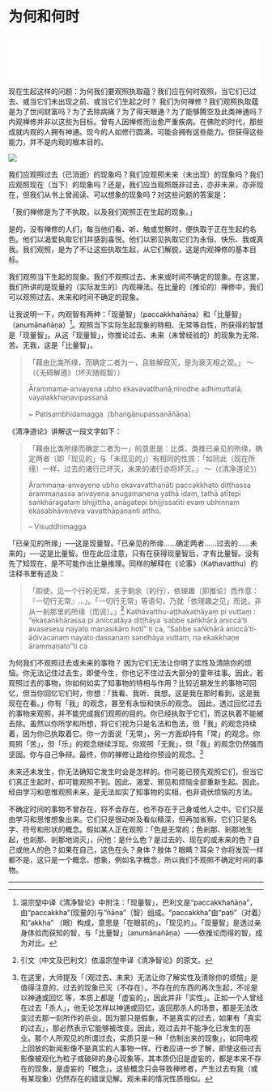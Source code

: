 # 为何和何时

<iframe frameborder="0" marginwidth="0" marginheight="0" width=500 height=86 src="./mp3/7-0.mp3"></iframe>

现在生起这样的问题：为何我们要观照执取蕴？我们应在何时观照，当它们已过去、或当它们未出现之前、或当它们生起之时？
我们为何禅修？我们观照执取蕴是为了世间财富吗？为了去除病痛？为了得天眼通？为了能够腾空及此类神通吗？内观禅修并非以这些为目标。曾有人因禅修而治愈严重疾病。在佛陀的时代，那些成就内观的人拥有神通。现今的人如修行圆满，可能会拥有这些能力。但获得这些能力，并不是内观的根本目的。

![](./img/7-0.webp)

我们应观照过去（已消逝）的现象吗？我们应观照未来（未出现）的现象吗？我们应观照现在（当下）的现象吗？还是，我们应当观照既非过去，亦非未来，亦非现在，但我们从书上曾阅读、可以想象的现象吗？对这些问题的答案是：

「我们禅修是为了不执取，以及我们观照正在生起的现象。」

是的，没有禅修的人们，每当他们看、听、触或觉察时，便执取于正在生起的名色。他们以渴爱执取它们并感到喜悦。他们以邪见执取它们为永恒、快乐、我或真我。我们观照，是为了不让这些执取生起，从它们解脱，这是内观禅修的基本目标。

我们观照当下生起的现象。我们不观照过去、未来或时间不确定的现象。在这里，我们所讲的是现量的（实际发生的）内观禅法。在比量的（推论的）禅修中，我们可以观照过去、未来和时间不确定的现象。

让我说明一下，内观智有两种：「现量智」（paccakkhañāṇa）和「比量智」（anumānañāṇa）[^49]。观照当下实际生起现象的特相、无常等自性，所获得的智慧是「现量智」。从这「现量智」，你推论过去、未来（未曾经验的）的现象为无常、苦、无我，这是「比量智」。

>「藉由比类所缘，而确定二者为一，且胜解寂灭，是为衰灭相之观。」
>～（《无碍解道》（坏灭随观智））
>
>Ārammaṃa-anvayena ubho ekavavatthanā;nirodhe adhimuttatā, vayalakkhaṇavipassanā
>
>~ Patisambhidamagga（bhaṅgānupassanāñāṇa）

《清净道论》讲解这一段文字如下：
>「藉由比类所缘而确定二者为一」的意思是：比类、类推已亲见的所缘，确定两者〔即「现见的」与「未现见的」〕有相同的性质：「如同此〔现在所缘〕一样，过去的诸行已坏灭，未来的诸行亦将坏灭。」
>～（《清净道论》）
>
>Ārammaṇa-anvayena ubho ekavavatthanāti paccakkhato diṭṭhassa ārammaṇassa anvayena anugamanena yathā idaṃ, tathā atītepi saṅkhāragataṃ bhijjittha, anāgatepi bhijjissatīti evaṃ ubhinnaṃ ekasabhāveneva vavatthāpananti attho.
>
>– Visuddhimagga

「已亲见的所缘」──这是现量智。「已亲见的所缘……确定两者……过去的……未来的」──这是比量智。但在此应注意，只有在获得现量智后，才有比量智。没有先了知现在，是不可能作出比量推理。同样的解释在《论事》（Kathavatthu）的注释书里有述及：

>「即使，见一个行的无常，关于剩余〔的行〕，依理趣〔即推论〕而作意：『一切行无常』…」。「一切行无常」等语句，乃就「依理趣之见」而说，非从一剎那里的所缘〔而说〕。」[^50]
>Kathāvatthu-aṭṭhakathāyaṃ pi vuttaṃ : “ekasaṅkhārassa pi aniccatāya diṭṭhāya ‘sabbe saṅkhārā aniccā’ti avasesesu nayato manasikāro hotī” ti ca, “Sabbe saṅkhārā aniccā’ti-ādivacanaṃ nayato dassanaṃ sandhāya vuttaṃ, na ekakkhaṇe ārammaṇato”ti ca

为何我们不观照过去或未来的事物？
因为它们无法让你明了实性及清除你的烦恼。你无法记住过去生，即使今生，你也记不住过去大部分的童年往事。因此，若观照过去的事物，你如何如实了知事物的特相与作用？比较近期发生的事物可回忆，但当你回忆它们时，你想：「我看、我听、我想。这是我在那时看到，这是我现在在看。」你有「我」的观念，甚至有永恒和快乐的观念。
因此，透过回忆过去的事物来观照，并不能完成我们观照的目的。你已经执取于它们，而这执着不能被去除。虽然以你所学和所想，将它们视为只是名法和色法，但「我」的观念持续着，因为你已执取着它。你一方面说「无常」，另一方面却持有「常」的观念。你观照「苦」，但「乐」的观念继续浮现。你观照「无我」，但「我」的观念仍然强而坚固。你与自己争辩。最终，你的禅修让路给你预设的观念。[^51]

未来还未发生，你无法确知它发生时会是怎样的。你可能已预先观照它们，但当它们真正生起时，却可能观照不到。因此，渴爱、邪见和烦恼全部重新生起。因此，经由学习和思惟观照未来，是无法如实了知事物的实相，也非调伏烦恼的方法。

不确定时间的事物不曾存在，将不会存在，也不存在于己身或他人之中。它们只是由学习和思惟想象出来。它们只是很动听及看似精深，但再加省察，它们只是名字、符号和形状的概念。假如某人正在观照：「色是无常的；色剎那、剎那地生起，也剎那、剎那地消灭」，问他：是什么色？是过去的、现在的或未来的色？自己或他人的色？如果在自己，这色在头？身体？肢体？眼睛？耳朵？你将发现一样都不是，这只是一个概念、想象，例如名字概念，所以我们不观照不确定时间的事物。

---

[^49]: 温宗堃中译《清净智论》中附注：「现量智」，巴利文是“paccakkhañāṇa”，由“paccakkha”(现量的)与“ñāṇa”（智）组成。“paccakkha”由“paṭi”（对着）和“akkha”
（眼）构成，意思是「在眼前的」、「现见的」。「现量智」是透过亲身体验而获知的智，与「比量智」（anumānañāṇa）——依推论而得的智，成为对比。

[^50]: 引文（中文及巴利文）依温宗堃中译《清净智论》的原文。

[^51]: 在这里，大师提及「（观过去、未来）无法让你了解实性及清除你的烦恼」是值得注意的，过去的现象已灭（不存在），不存在的东西的再次生起，不论是以神通或回忆 等，本质上都是「虚妄的」，因此并非「实性」。正如一个人曾经在过去「杀人」，他无论怎样以神通或回忆，返回那杀人的场景，都是无法改变过去那一刻所作的杀业，因为那只是假象，不是真实的过去，如果有「真实的过去」，那必然表示它能够被改变。因此，观过去并不能净化已发生的恶业。那个人所观见的所谓过去，实质只是一种「仿制出来的现象」，如同电视上回放的新闻影像不是真实的人事物一样。行者应进一步了解，即使这些过去影像被观化为粒子或破碎的身心现象等，其本质仍旧是虚妄的，都是本来不存在的现象，是虚妄的「概念」，这些概念只会导致禅修者，产生过去有我（或有某现象）仍然存在的错误见解。观未来的情况性质相似。
